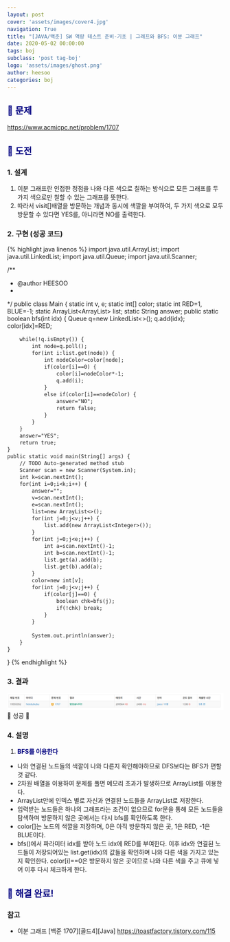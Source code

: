 ```yaml
---
layout: post
cover: 'assets/images/cover4.jpg'
navigation: True
title: "[JAVA/백준] SW 역량 테스트 준비-기초 | 그래프와 BFS: 이분 그래프"
date: 2020-05-02 00:00:00
tags: boj
subclass: 'post tag-boj'
logo: 'assets/images/ghost.png'
author: heesoo
categories: boj
---
```

## <span style="color:navy">👀 문제</span>
<https://www.acmicpc.net/problem/1707>

## <span style="color:navy">👊 도전</span>

### 1. 설계
1. 이분 그래프란 인접한 정점을 나와 다른 색으로 칠하는 방식으로 모든 그래프를 두 가지 색으로만 칠할 수 있는 그래프를 뜻한다.
2. 따라서 visit[]배열을 방문하는 개념과 동시에 색깔을 부여하여, 두 가지 색으로 모두 방문할 수 있다면 YES를, 아니라면 NO를 출력한다.

### 2. 구현 (성공 코드)
{% highlight java linenos %}
import java.util.ArrayList;
import java.util.LinkedList;
import java.util.Queue;
import java.util.Scanner;

/**
 * @author HEESOO
 *
 */
public class Main {
	static int v, e;
	static int[] color;
	static int RED=1, BLUE=-1;
	static ArrayList<ArrayList<Integer>> list;
	static String answer;
	public static boolean bfs(int idx) {
		Queue<Integer> q=new LinkedList<>();
		q.add(idx);
		color[idx]=RED;
		
		while(!q.isEmpty()) {
			int node=q.poll();
			for(int i:list.get(node)) {
				int nodeColor=color[node];
				if(color[i]==0) {
					color[i]=nodeColor*-1;
					q.add(i);
				}
				else if(color[i]==nodeColor) {
					answer="NO";
					return false;
				}
			}
		}
		answer="YES";
		return true;
	}
	public static void main(String[] args) {
		// TODO Auto-generated method stub
		Scanner scan = new Scanner(System.in);
		int k=scan.nextInt();
		for(int i=0;i<k;i++) {
			answer="";
			v=scan.nextInt();
			e=scan.nextInt();
			list=new ArrayList<>();
			for(int j=0;j<v;j++) {
				list.add(new ArrayList<Integer>());
			}
			for(int j=0;j<e;j++) {
				int a=scan.nextInt()-1;
				int b=scan.nextInt()-1;
				list.get(a).add(b);
				list.get(b).add(a);
			}
			color=new int[v];
			for(int j=0;j<v;j++) {
				if(color[j]==0) {
					boolean chk=bfs(j);
					if(!chk) break;
				}
			}
			
			System.out.println(answer);
		}
	}
}
{% endhighlight %}

### 3. 결과
![실행결과](./assets/images/200502_2.PNG)
🤟 성공 🤟  

### 4. 설명
1. **<span style="color:navy">BFS를 이용한다</span>**
- 나와 연결된 노드들의 색깔이 나와 다른지 확인해야하므로 DFS보다는 BFS가 편할 것 같다.
- 2차원 배열을 이용하여 문제를 풀면 메모리 초과가 발생하므로 ArrayList를 이용한다.
- ArrayList안에 인덱스 별로 자신과 연결된 노드들을 ArrayList로 저장한다.
- 입력받는 노드들은 하나의 그래프라는 조건이 없으므로 for문을 통해 모든 노드들을 탐색하며 방문하지 않은 곳에서는 다시 bfs를 확인하도록 한다.
- color[]는 노드의 색깔을 저장하며, 0은 아직 방문하지 않은 곳, 1은 RED, -1은 BLUE이다.
- bfs()에서 파라미터 idx를 받아 노드 idx에 RED를 부여한다. 이후 idx와 연결된 노드들이 저장되어있는 list.get(idx)의 값들을 확인하며 나와 다른 색을 가지고 있는지 확인한다. color[i]==0은 방문하지 않은 곳이므로 나와 다른 색을 주고 큐에 넣어 이후 다시 체크하게 한다.

## <span style="color:navy">👏 해결 완료!</span>

### 참고
- 이분 그래프 [백준 1707][골드4][Java] <https://toastfactory.tistory.com/115>

